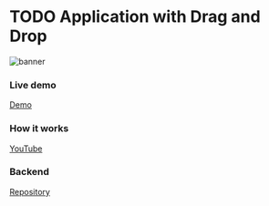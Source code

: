 # TODO Application with Drag and Drop

![banner](https://todo-a.netlify.app/img/banner.png)

### Live demo
[Demo](https://todo-a.netlify.app)

### How it works
[YouTube](https://youtu.be/LzTRAC_YqCQ)

### Backend
[Repository](https://gitlab.com/paprotsky/todo-app-backend)
